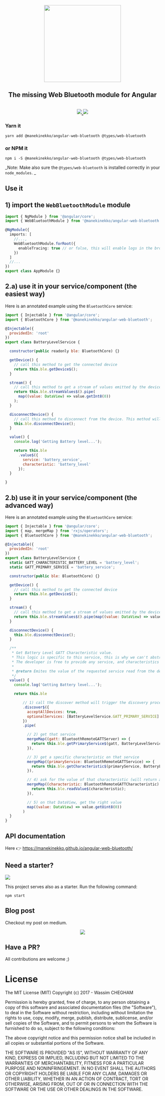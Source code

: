 <div align="center">
  <img src="https://cloud.githubusercontent.com/assets/1699357/21510721/556f650c-cc97-11e6-8a69-ddd67eeeebb8.png" width="250" />
</div>
<h2 align="center">The missing Web Bluetooth module for Angular</h2>
<h2 align="center"><a href="https://circleci.com/gh/manekinekko/angular-web-bluetooth/tree/master"><img src="https://circleci.com/gh/manekinekko/angular-web-bluetooth.svg?style=svg"> <img src="https://app.buddy.works/manekinekko-1/angular-web-bluetooth/pipelines/pipeline/136661/badge.svg?token=cee6a291d42aeeb701176104f8623d429614bf77cb0c7d7b68bc5a342e49ffe9"/></a></h2>

### Yarn it

`yarn add @manekinekko/angular-web-bluetooth @types/web-bluetooth`

### or NPM it

`npm i -S @manekinekko/angular-web-bluetooth @types/web-bluetooth`

_Note: Make also sure the `@types/web-bluetooth` is installed correctly in your `node_modules`. _

## Use it

## 1) import the `WebBluetoothModule` module

```typescript
import { NgModule } from '@angular/core';
import { WebBluetoothModule } from '@manekinekko/angular-web-bluetooth';

@NgModule({
  imports: [
    //...,
    WebBluetoothModule.forRoot({
      enableTracing: true // or false, this will enable logs in the browser's console
    })
  ]
  //...
})
export class AppModule {}
```

## 2.a) use it in your service/component (the easiest way)

Here is an annotated example using the `BluetoothCore` service:

```javascript
import { Injectable } from '@angular/core';
import { BluetoothCore } from '@manekinekko/angular-web-bluetooth';

@Injectable({
  providedIn: 'root'
})
export class BatteryLevelService {

  constructor(public readonly ble: BluetoothCore) {}

  getDevice() {
    // call this method to get the connected device
    return this.ble.getDevice$();
  }

  stream() {
    // call this method to get a stream of values emitted by the device for a given characteristic
    return this.ble.streamValues$().pipe(
      map((value: DataView) => value.getInt8(0))
    );
  }

  disconnectDevice() {
    // call this method to disconnect from the device. This method will also stop clear all subscribed notifications
    this.ble.disconnectDevice();
  }

  value() {
    console.log('Getting Battery level...');

    return this.ble
      .value$({
        service: 'battery_service',
        characteristic: 'battery_level'
      });
  }

}
```


## 2.b) use it in your service/component (the advanced way)

Here is an annotated example using the `BluetoothCore` service:

```javascript
import { Injectable } from '@angular/core';
import { map, mergeMap } from 'rxjs/operators';
import { BluetoothCore } from '@manekinekko/angular-web-bluetooth';

@Injectable({
  providedIn: 'root'
})
export class BatteryLevelService {
  static GATT_CHARACTERISTIC_BATTERY_LEVEL = 'battery_level';
  static GATT_PRIMARY_SERVICE = 'battery_service';

  constructor(public ble: BluetoothCore) {}

  getDevice() {
    // call this method to get the connected device
    return this.ble.getDevice$();
  }

  stream() {
    // call this method to get a stream of values emitted by the device
    return this.ble.streamValues$().pipe(map((value: DataView) => value.getUint8(0)));
  }

  disconnectDevice() {
    this.ble.disconnectDevice();
  }

  /**
   * Get Battery Level GATT Characteristic value.
   * This logic is specific to this service, this is why we can't abstract it elsewhere.
   * The developer is free to provide any service, and characteristics they want.
   *
   * @return Emites the value of the requested service read from the device
   */
  value() {
    console.log('Getting Battery level...');

    return this.ble

        // 1) call the discover method will trigger the discovery process (by the browser)
        .discover$({
          acceptAllDevices: true,
          optionalServices: [BatteryLevelService.GATT_PRIMARY_SERVICE]
        })
        .pipe(

          // 2) get that service
          mergeMap((gatt: BluetoothRemoteGATTServer) => {
            return this.ble.getPrimaryService$(gatt, BatteryLevelService.GATT_PRIMARY_SERVICE);
          }),

          // 3) get a specific characteristic on that service
          mergeMap((primaryService: BluetoothRemoteGATTService) => {
            return this.ble.getCharacteristic$(primaryService, BatteryLevelService.GATT_CHARACTERISTIC_BATTERY_LEVEL);
          }),

          // 4) ask for the value of that characteristic (will return a DataView)
          mergeMap((characteristic: BluetoothRemoteGATTCharacteristic) => {
            return this.ble.readValue$(characteristic);
          }),

          // 5) on that DataView, get the right value
          map((value: DataView) => value.getUint8(0))
        )
  }
}
```

## API documentation

Here 👉  https://manekinekko.github.io/angular-web-bluetooth/

## Need a starter?

<img src="https://cloud.githubusercontent.com/assets/1699357/21523148/b843ceb0-cd0b-11e6-974a-50294a797b27.png"/>

This project serves also as a starter. Run the following command:

`npm start`

## Blog post

Checkout my post on medium.

<p align="center">
  <a href="https://medium.com/google-developer-experts/the-web-bluetooth-module-for-angular-9336c9535d04#.f6dp9z163">
    <img src="https://cloud.githubusercontent.com/assets/1699357/21696708/7e33cca4-d38f-11e6-8a03-6833b88e82fa.png" >
  </a>
</p>

## Have a PR?

All contributions are welcome ;)

# License

The MIT License (MIT) Copyright (c) 2017 - Wassim CHEGHAM

Permission is hereby granted, free of charge, to any person obtaining a copy of this software and associated documentation files (the "Software"), to deal in the Software without restriction, including without limitation the rights to use, copy, modify, merge, publish, distribute, sublicense, and/or sell copies of the Software, and to permit persons to whom the Software is furnished to do so, subject to the following conditions:

The above copyright notice and this permission notice shall be included in all copies or substantial portions of the Software.

THE SOFTWARE IS PROVIDED "AS IS", WITHOUT WARRANTY OF ANY KIND, EXPRESS OR IMPLIED, INCLUDING BUT NOT LIMITED TO THE WARRANTIES OF MERCHANTABILITY, FITNESS FOR A PARTICULAR PURPOSE AND NONINFRINGEMENT. IN NO EVENT SHALL THE AUTHORS OR COPYRIGHT HOLDERS BE LIABLE FOR ANY CLAIM, DAMAGES OR OTHER LIABILITY, WHETHER IN AN ACTION OF CONTRACT, TORT OR OTHERWISE, ARISING FROM, OUT OF OR IN CONNECTION WITH THE SOFTWARE OR THE USE OR OTHER DEALINGS IN THE SOFTWARE.
